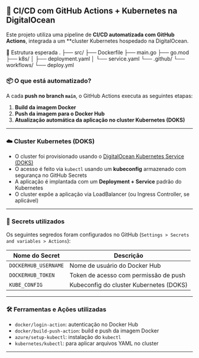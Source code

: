 ## 🚀 CI/CD com GitHub Actions + Kubernetes na DigitalOcean

Este projeto utiliza uma pipeline de **CI/CD automatizada com GitHub Actions**, integrada a um **cluster Kubernetes hospedado na DigitalOcean.


📁 Estrutura esperada
.
├── src/
    ├── Dockerfile
    ├── main.go
    ├── go.mod
├── k8s/
│   ├── deployment.yaml
│   └── service.yaml
└── .github/
    └── workflows/
        └── deploy.yml



### 📦 O que está automatizado?

A cada **push no branch `main`**, o GitHub Actions executa as seguintes etapas:

1. **Build da imagem Docker**
2. **Push da imagem para o Docker Hub**
3. **Atualização automática da aplicação no cluster Kubernetes (DOKS)**

---

### ☁️ Cluster Kubernetes (DOKS)

- O cluster foi provisionado usando o [DigitalOcean Kubernetes Service (DOKS)](https://www.digitalocean.com/products/kubernetes)
- O acesso é feito via `kubectl` usando um **kubeconfig** armazenado com segurança no GitHub Secrets
- A aplicação é implantada com um **Deployment + Service** padrão do Kubernetes
- O cluster expõe a aplicação via LoadBalancer (ou Ingress Controller, se aplicável)

---

### 🔐 Secrets utilizados

Os seguintes segredos foram configurados no GitHub (`Settings > Secrets and variables > Actions`):

| Nome do Secret            | Descrição                                              |
|---------------------------|--------------------------------------------------------|
| `DOCKERHUB_USERNAME`      | Nome de usuário do Docker Hub                          |
| `DOCKERHUB_TOKEN`         | Token de acesso com permissão de push                  |
| `KUBE_CONFIG`             | Kubeconfig do cluster Kubernetes (DOKS)                |

---

### 🛠️ Ferramentas e Ações utilizadas

- `docker/login-action`: autenticação no Docker Hub
- `docker/build-push-action`: build e push da imagem Docker
- `azure/setup-kubectl`: instalação do `kubectl`
- `kubernetes/kubectl`: para aplicar arquivos YAML no cluster

---

